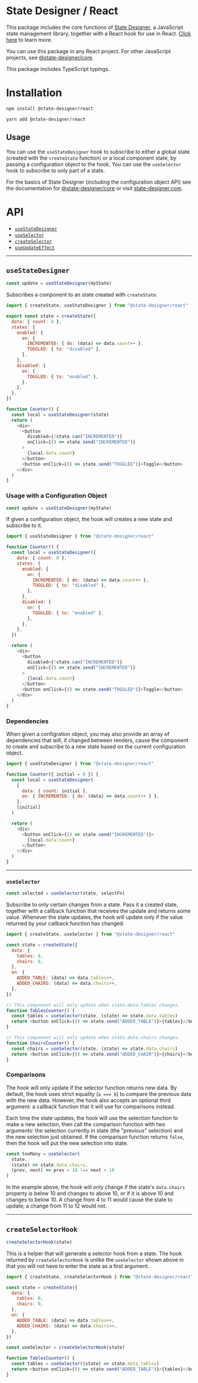 # State Designer / React

This package includes the core functions of [State Designer](https://statedesigner.com), a JavaScript state management library, together with a React hook for use in React. [Click here](https://statedesigner.com) to learn more.

You can use this package in any React project. For other JavaScript projects, see [@state-designer/core](https://github.com/@state-designer/core).

This package includes TypeScript typings.

# Installation

```bash
npm install @state-designer/react
```

```
yarn add @state-designer/react
```

## Usage

You can use the `useStateDesigner` hook to subscribe to either a global state (created with the `createState` function) or a local component state, by passing a configuration object to the hook. You can use the `useSelector` hook to subscribe to only part of a state.

For the basics of State Designer (including the configuration object API) see the documentation for [@state-designer/core](https://github.com/@state-designer/core) or visit [state-designer.com](https://state-designer.com).

# API

- [`useStateDesigner`](#useStateDesigner)
- [`useSelector`](#useSelector)
- [`createSelector`](#createSelector)
- [`useUpdateEffect`](#useUpdateEffect)

---

## `useStateDesigner`

```js
const update = useStateDesigner(myState)
```

Subscribes a component to an state created with `createState`.

```js
import { createState, useStateDesigner } from "@state-designer/react"

export const state = createState({
  data: { count: 0 },
  states: {
    enabled: {
      on: {
        INCREMENTED: { do: (data) => data.count++ },
        TOGGLED: { to: "disabled" },
      },
    },
    disabled: {
      on: {
        TOGGLED: { to: "enabled" },
      },
    },
  },
})

function Counter() {
  const local = useStateDesigner(state)
  return (
    <div>
      <button
        disabled={!state.can("INCREMENTED")}
        onClick={() => state.send("INCREMENTED")}
      >
        {local.data.count}
      </button>
      <button onClick={() => state.send("TOGGLED")}>Toggle</button>
    </div>
  )
}
```

### Usage with a Configuration Object

```js
const update = useStateDesigner(myState)
```

If given a configuration object, the hook will creates a new state and subscribe to it.

```js
import { useStateDesigner } from "@state-designer/react"

function Counter() {
  const local = useStateDesigner({
    data: { count: 0 },
    states: {
      enabled: {
        on: {
          INCREMENTED: { do: (data) => data.count++ },
          TOGGLED: { to: "disabled" },
        },
      },
      disabled: {
        on: {
          TOGGLED: { to: "enabled" },
        },
      },
    },
  })

  return (
    <div>
      <button
        disabled={!state.can("INCREMENTED")}
        onClick={() => state.send("INCREMENTED")}
      >
        {local.data.count}
      </button>
      <button onClick={() => state.send("TOGGLED")}>Toggle</button>
    </div>
  )
}
```

### Dependencies

When given a configration object, you may also provide an array of dependencies that will, if changed between renders, cause the component to create and subscribe to a new state based on the current configuration object.

```js
import { useStateDesigner } from "@state-designer/react"

function Counter({ initial = 0 }) {
  const local = useStateDesigner(
    {
      data: { count: initial },
      on: { INCREMENTED: { do: (data) => data.count++ } },
    },
    [initial]
  )

  return (
    <div>
      <button onClick={() => state.send("INCREMENTED")}>
        {local.data.count}
      </button>
    </div>
  )
}
```

---

### `useSelector`

```js
const selected = useSelector(state, selectFn)
```

Subscribe to only certain changes from a state. Pass it a created state, together with a callback function that receives the update and returns some value. Whenever the state updates, the hook will update only if the value returned by your callback function has changed.

```js
import { createState, useSelector } from "@state-designer/react"

const state = createState({
  data: {
    tables: 0,
    chairs: 0,
  },
  on: {
    ADDED_TABLE: (data) => data.tables++,
    ADDED_CHAIRS: (data) => data.chairs++,
  },
})

// This component will only update when state.data.tables changes.
function TablesCounter() {
  const tables = useSelector(state, (state) => state.data.tables)
  return <button onClick={() => state.send("ADDED_TABLE")}>{tables}</button>
}

// This component will only update when state.data.chairs changes.
function ChairsCounter() {
  const chairs = useSelector(state, (state) => state.data.chairs)
  return <button onClick={() => state.send("ADDED_CHAIR")}>{chairs}</button>
}
```

### Comparisons

The hook will only update if the selector function returns new data. By default, the hook uses strict equality (`a === b`) to compare the previous data with the new data. However, the hook also accepts an optional third argument: a callback function that it will use for comparisons instead.

Each time the state updates, the hook will use the selection function to make a new selection, then call the comparison function with two arguments: the selection currently in state (the "previous" selection) and the new selection just obtained. If the comparison function returns `false`, then the hook will put the new selection into state.

```js
const tooMany = useSelector(
  state,
  (state) => state.data.chairs,
  (prev, next) => prev > 10 !== next > 10
)
```

In the example above, the hook will only change if the state's `data.chairs` property is below 10 and changes to above 10, or if it is above 10 and changes to below 10. A change from 4 to 11 would cause the state to update; a change from 11 to 12 would not.

---

## `createSelectorHook`

```js
createSelectorHook(state)
```

This is a helper that will generate a selector hook from a state. The hook returned by `createSelectorHook` is unlike the `useSelector` shown above in that you will not have to enter the state as a first argument.

```js
import { createState, createSelectorHook } from "@state-designer/react"

const state = createState({
  data: {
    tables: 0,
    chairs: 0,
  },
  on: {
    ADDED_TABLE: (data) => data.tables++,
    ADDED_CHAIRS: (data) => data.chairs++,
  },
})

const useSelector = createSelectorHook(state)

function TablesCounter() {
  const tables = useSelector((state) => state.data.tables)
  return <button onClick={() => state.send("ADDED_TABLE")}>{tables}</button>
}
```
